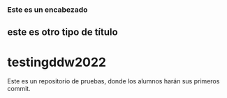 ### Este es un encabezado

## este es otro tipo de título

# testingddw2022
Este es un repositorio de pruebas, donde los alumnos harán sus primeros commit.
